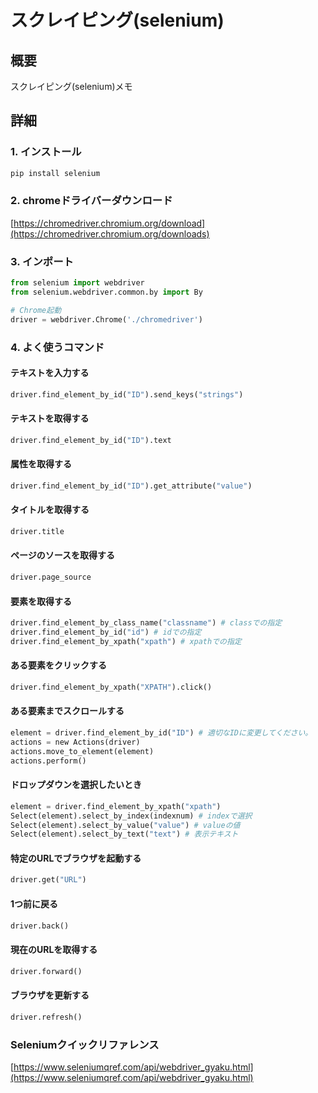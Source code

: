 # スクレイピング(selenium)
## 概要
スクレイピング(selenium)メモ
## 詳細
### 1. インストール

```powershell
pip install selenium
```

### 2. chromeドライバーダウンロード

[https://chromedriver.chromium.org/download](https://chromedriver.chromium.org/downloads)

### 3. インポート

```python
from selenium import webdriver
from selenium.webdriver.common.by import By

# Chrome起動
driver = webdriver.Chrome('./chromedriver')
```

### 4. よく使うコマンド

#### テキストを入力する

```python
driver.find_element_by_id("ID").send_keys("strings")
```

#### テキストを取得する

```python
driver.find_element_by_id("ID").text
```

#### 属性を取得する

```python
driver.find_element_by_id("ID").get_attribute("value")
```

#### タイトルを取得する

```python
driver.title
```

#### ページのソースを取得する

```python
driver.page_source
```

#### 要素を取得する

```python
driver.find_element_by_class_name("classname") # classでの指定
driver.find_element_by_id("id") # idでの指定
driver.find_element_by_xpath("xpath") # xpathでの指定
```

#### ある要素をクリックする

```python
driver.find_element_by_xpath("XPATH").click()
```

#### ある要素までスクロールする

```python
element = driver.find_element_by_id("ID") # 適切なIDに変更してください。
actions = new Actions(driver)
actions.move_to_element(element)
actions.perform()
```

#### ドロップダウンを選択したいとき

```python
element = driver.find_element_by_xpath("xpath")
Select(element).select_by_index(indexnum) # indexで選択
Select(element).select_by_value("value") # valueの値
Select(element).select_by_text("text") # 表示テキスト
```

#### 特定のURLでブラウザを起動する

```python
driver.get("URL")
```

#### 1つ前に戻る

```python
driver.back()
```

#### 現在のURLを取得する

```python
driver.forward()
```

#### ブラウザを更新する

```python
driver.refresh()
```

### Seleniumクイックリファレンス

[https://www.seleniumqref.com/api/webdriver_gyaku.html](https://www.seleniumqref.com/api/webdriver_gyaku.html)